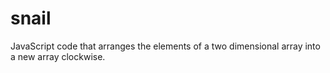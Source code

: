 # snail
JavaScript code that arranges the elements of a two dimensional array into a new array clockwise.
